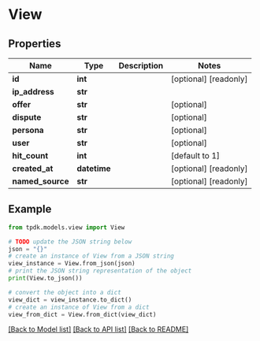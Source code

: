 # View



## Properties

Name | Type | Description | Notes
------------ | ------------- | ------------- | -------------
**id** | **int** |  | [optional] [readonly] 
**ip_address** | **str** |  | 
**offer** | **str** |  | [optional] 
**dispute** | **str** |  | [optional] 
**persona** | **str** |  | [optional] 
**user** | **str** |  | [optional] 
**hit_count** | **int** |  | [default to 1]
**created_at** | **datetime** |  | [optional] [readonly] 
**named_source** | **str** |  | [optional] [readonly] 

## Example

```python
from tpdk.models.view import View

# TODO update the JSON string below
json = "{}"
# create an instance of View from a JSON string
view_instance = View.from_json(json)
# print the JSON string representation of the object
print(View.to_json())

# convert the object into a dict
view_dict = view_instance.to_dict()
# create an instance of View from a dict
view_from_dict = View.from_dict(view_dict)
```
[[Back to Model list]](../README.md#documentation-for-models) [[Back to API list]](../README.md#documentation-for-api-endpoints) [[Back to README]](../README.md)


